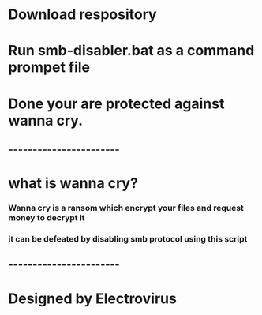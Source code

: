 # Download respository 
# Run smb-disabler.bat as a command prompet file
# Done your are protected against wanna cry.
## -----------------------
# what is wanna cry?
### Wanna cry is a ransom which encrypt your files and request money to decrypt it
### it can be defeated by disabling smb protocol using this script
## -----------------------
# Designed by Electrovirus
